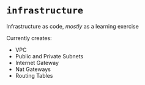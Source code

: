 # `infrastructure`

Infrastructure as code, _mostly_ as a learning exercise

Currently creates:
* VPC
* Public and Private Subnets
* Internet Gateway
* Nat Gateways
* Routing Tables
